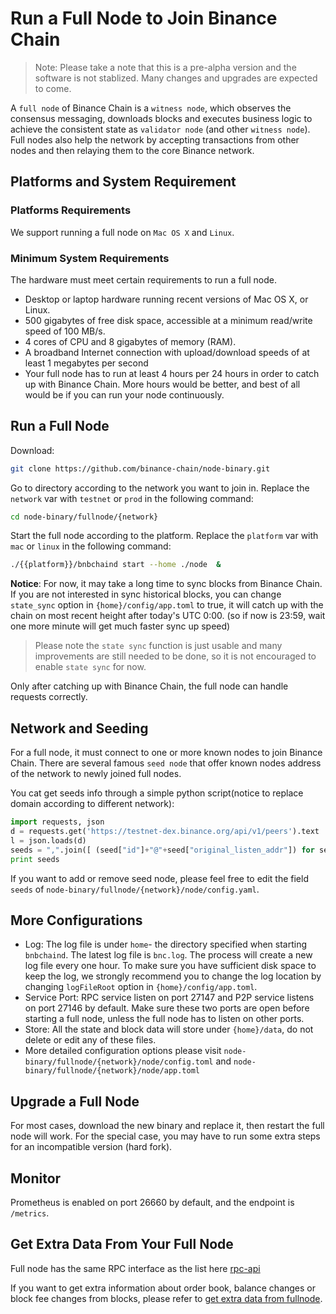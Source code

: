 # Run a Full Node to Join Binance Chain

>  Note:  Please take a note that this is a pre-alpha version and the software is not stablized. Many changes and upgrades are expected to come.

A `full node` of Binance Chain is a `witness node`, which observes the consensus messaging,
downloads blocks and executes business logic to achieve the consistent state as `validator node` (and other `witness node`).
Full nodes also help the network by accepting transactions from other nodes  and then relaying them to the core Binance network.

## Platforms and System Requirement

### Platforms Requirements

We support running a full node on `Mac OS X` and `Linux`.

### Minimum System Requirements
The hardware must meet certain requirements to run a full node.

- Desktop or laptop hardware running recent versions of Mac OS X, or Linux.
- 500 gigabytes of free disk space, accessible at a minimum read/write speed of 100 MB/s.
- 4 cores of CPU and 8 gigabytes of memory (RAM).
- A broadband Internet connection with upload/download speeds of at least 1 megabytes per second
- Your full node has to run at least 4 hours per 24 hours in order to catch up with Binance Chain.
More hours would be better, and best of all would be if you can run your node continuously.

## Run a Full Node

Download:
```bash
git clone https://github.com/binance-chain/node-binary.git
```

Go to directory according to the network you want to join in. Replace the `network` var with `testnet` or `prod` in the
following command:
```bash
cd node-binary/fullnode/{network}
```

Start the full node according to the platform. Replace the `platform` var with `mac` or `linux` in the following command:
```bash
./{{platform}}/bnbchaind start --home ./node  &
```

**Notice**: For now, it may take a long time to sync blocks from Binance Chain. If you are not interested in sync historical blocks, you can change `state_sync` option in `{home}/config/app.toml` to true, it will catch up with the chain on most recent height after today's UTC 0:00. (so if now is 23:59, wait one more minute will get much faster sync up speed)

> Please note the `state sync` function is just usable and many improvements are still needed to be done, so it is not  encouraged to enable `state sync` for now.

Only after catching up with Binance Chain, the full node can handle requests correctly.

## Network and Seeding

For a full node, it must connect to one or more known nodes to join Binance Chain. There are several famous `seed node` that
offer known nodes address of the network to newly joined full nodes.

You cat get seeds info through a simple python script(notice to replace domain according to different network):

```python
import requests, json
d = requests.get('https://testnet-dex.binance.org/api/v1/peers').text
l = json.loads(d)
seeds = ",".join([ (seed["id"]+"@"+seed["original_listen_addr"]) for seed in l if "accelerated" not in seed ])
print seeds
```

If you want to add or remove seed node, please feel free to edit the field `seeds` of `node-binary/fullnode/{network}/node/config.yaml`.


## More Configurations

- Log: The log file is under `home`- the directory specified when starting `bnbchaind`. The latest log file is `bnc.log`. The process will create a new log file every one hour. To make sure you have sufficient disk space to keep the log, we strongly recommend you to change the log location by changing `logFileRoot` option in `{home}/config/app.toml`.
- Service Port: RPC service listen on port 27147 and P2P service listens on port 27146 by default. Make sure these two ports are open before starting a full node, unless the full node has to listen on other ports.
- Store: All the state and block data will store under `{home}/data`, do not delete or edit any of these files.
- More detailed configuration options please visit `node-binary/fullnode/{network}/node/config.toml` and `node-binary/fullnode/{network}/node/app.toml`

## Upgrade a Full Node

For most cases, download the new binary and replace it, then restart the full node will work. For the special case, you may have to run some extra steps for an incompatible version (hard fork).

## Monitor

Prometheus is enabled on port 26660 by default, and the endpoint is `/metrics`.

## Get Extra Data From Your Full Node

Full node has the same RPC interface as the list here [rpc-api](api-reference/node-rpc.md)

If you want to get extra information about order book, balance changes or block fee changes from blocks, please refer to [get extra data from fullnode](get-extra-data-from-fullnoder.md).

